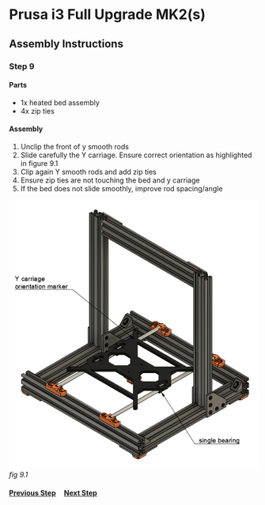 # Prusa i3 Full Upgrade MK2(s)

## Assembly Instructions

### Step 9

#### Parts  

* 1x heated bed assembly
* 4x zip ties

#### Assembly

1. Unclip the front of y smooth rods
1. Slide carefully the Y carriage. Ensure correct orientation as highlighted in figure 9.1
1. Clip again Y smooth rods and add zip ties
1. Ensure zip ties are not touching the bed and y carriage
1. If the bed does not slide smoothly, improve rod spacing/angle


![](img/fig9.1.jpg)\
*fig 9.1*

#### [Previous Step](step08.md) &nbsp;&nbsp;&nbsp; [Next Step](step10.md)
